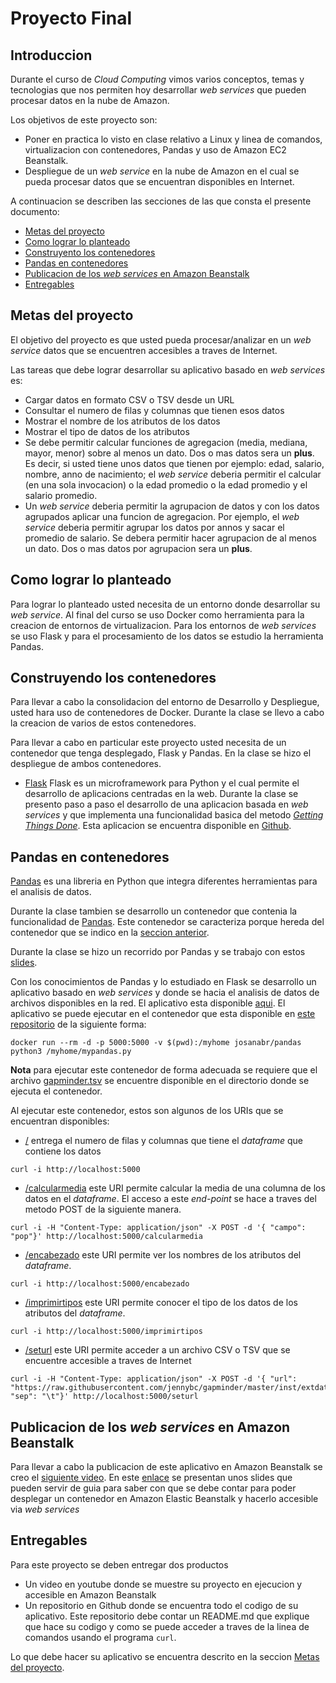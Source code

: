 # Proyecto Final 

## Introduccion

Durante el curso de *Cloud Computing* vimos varios conceptos, temas y tecnologias que nos permiten hoy desarrollar *web services* que pueden procesar datos en la nube de Amazon.

Los objetivos de este proyecto son:

* Poner en practica lo visto en clase relativo a Linux y linea de comandos, virtualizacion con contenedores, Pandas y uso de Amazon EC2 Beanstalk.
* Despliegue de un *web service* en la nube de Amazon en el cual se pueda procesar datos que se encuentran disponibles en Internet.

A continuacion se describen las secciones de las que consta el presente documento:

* [Metas del proyecto](#metas-del-proyecto)
* [Como lograr lo planteado](#como-lograr-lo-planteado)
* [Construyento los contenedores](#construyendo-los-contenedores)
* [Pandas en contenedores](#pandas-en-contenedores)
* [Publicacion de los *web services* en Amazon Beanstalk](#publicacion-de-los-web-services-en-amazon-beanstalk)
* [Entregables](#entregables)



## Metas del proyecto

El objetivo del proyecto es que usted pueda procesar/analizar en un *web service* datos que se encuentren accesibles a traves de Internet.

Las tareas que debe lograr desarrollar su aplicativo basado en *web services* es:

* Cargar datos en formato CSV o TSV desde un URL
* Consultar el numero de filas y columnas que tienen esos datos
* Mostrar el nombre de los atributos de los datos
* Mostrar el tipo de datos de los atributos
* Se debe permitir calcular funciones de agregacion (media, mediana, mayor, menor) sobre al menos un dato. Dos o mas datos sera un **plus**. Es decir, si usted tiene unos datos que tienen por ejemplo: edad, salario, nombre, anno de nacimiento; el *web service* deberia permitir el calcular (en una sola invocacion) o la edad promedio o la edad promedio y el salario promedio.
* Un *web service* deberia permitir la agrupacion de datos y con los datos agrupados aplicar una funcion de agregacion. Por ejemplo, el *web service* deberia permitir agrupar los datos por annos y sacar el promedio de salario. Se debera permitir hacer agrupacion de al menos un dato. Dos o mas datos por agrupacion sera un **plus**.

## Como lograr lo planteado

Para lograr lo planteado usted necesita de un entorno donde desarrollar su *web service*.
Al final del curso se uso Docker como herramienta para la creacion de entornos de virtualizacion. Para los entornos de *web services* se uso Flask y para el procesamiento de los datos se estudio la herramienta Pandas.

## Construyendo los contenedores

Para llevar a cabo la consolidacion del entorno de Desarrollo y Despliegue, usted hara uso de contenedores de Docker. 
Durante la clase se llevo a cabo la creacion de varios de estos contenedores. 

Para llevar a cabo en particular este proyecto usted necesita de un contenedor que tenga desplegado, Flask y Pandas.
En la clase se hizo el despliegue de ambos contenedores.

* [Flask](http://flask.pocoo.org/) Flask es un microframework para Python y el cual permite el desarrollo de aplicacions centradas en la web.
Durante la clase se presento paso a paso el desarrollo de una aplicacion basada en *web services* y que implementa una funcionalidad basica del metodo [*Getting Things Done*](https://en.wikipedia.org/wiki/Getting_Things_Done).
Esta aplicacion se encuentra disponible en [Github](https://github.com/josanabr/dockerflask2018/tree/step6).

## Pandas en contenedores

[Pandas](https://pandas.pydata.org/) es una libreria en Python que integra diferentes herramientas para el analisis de datos. 

Durante la clase tambien se desarrollo un contenedor que contenia la funcionalidad de [Pandas](https://github.com/josanabr/pandas).
Este contenedor se caracteriza porque hereda del contenedor que se indico en la [seccion anterior](#construyendo-los-contenedores).

Durante la clase se hizo un recorrido por Pandas y se trabajo con estos [slides](https://docs.google.com/presentation/d/1pUp34lXHW8vqzV4xkk12ENSX3YpsipdeV7xPwQAgwyI/edit?usp=sharing).

Con los conocimientos de Pandas y lo estudiado en Flask se desarrollo un aplicativo basado en *web services* y donde se hacia el analisis de datos de archivos disponibles en la red.
El aplicativo esta disponible [aqui](mypandas.py).
El aplicativo se puede ejecutar en el contenedor que esta disponible en [este repositorio](https://github.com/josanabr/pandas) de la siguiente forma:

```
docker run --rm -d -p 5000:5000 -v $(pwd):/myhome josanabr/pandas python3 /myhome/mypandas.py
```

**Nota** para ejecutar este contenedor de forma adecuada se requiere que el archivo [gapminder.tsv](gapminder.tsv) se encuentre disponible en el directorio donde se ejecuta el contenedor.

Al ejecutar este contenedor, estos son algunos de los URIs que se encuentran disponibles:

* [/](http://localhost:5000/) entrega el numero de filas y columnas que tiene el *dataframe* que contiene los datos
```
curl -i http://localhost:5000
```
* [/calcularmedia](http://localhost:5000/calcularmedia) este URI permite calcular la media de una columna de los datos en el *dataframe*. 
El acceso a este *end-point* se hace a traves del metodo POST de la siguiente manera.
```
curl -i -H "Content-Type: application/json" -X POST -d '{ "campo": "pop"}' http://localhost:5000/calcularmedia
```
* [/encabezado](http://localhost:5000/encabezado) este URI permite ver los nombres de los atributos del *dataframe*.
```
curl -i http://localhost:5000/encabezado
```
* [/imprimirtipos](http://localhost:5000/imprimirtipos) este URI permite conocer el tipo de los datos de los atributos del *dataframe*.
```
curl -i http://localhost:5000/imprimirtipos
```
* [/seturl](http://localhost:5000/seturl) este URI permite acceder a un archivo CSV o TSV que se encuentre accesible a traves de Internet
```
curl -i -H "Content-Type: application/json" -X POST -d '{ "url": "https://raw.githubusercontent.com/jennybc/gapminder/master/inst/extdata/gapminder.tsv", "sep": "\t"}' http://localhost:5000/seturl
```

## Publicacion de los *web services* en Amazon Beanstalk

Para llevar a cabo la publicacion de este aplicativo en Amazon Beanstalk se creo el [siguiente video](https://www.youtube.com/watch?v=UzrRMandFt0&feature=youtu.be).
En este [enlace](https://docs.google.com/presentation/d/172ayhs3Bfp32ivxpE6PjMCsbTVwQlrvBDcof4iYFWzE/edit?usp=sharing) se presentan unos slides que pueden servir de guia para saber con que se debe contar para poder desplegar un contenedor en Amazon Elastic Beanstalk y hacerlo accesible via *web services*

## Entregables

Para este proyecto se deben entregar dos productos

* Un video en youtube donde se muestre su proyecto en ejecucion y accesible en Amazon Beanstalk
* Un repositorio en Github donde se encuentra todo el codigo de su aplicativo. 
Este repositorio debe contar un README.md que explique que hace su codigo y como se puede acceder a traves de la linea de comandos usando el programa `curl`.

Lo que debe hacer su aplicativo se encuentra descrito en la seccion [Metas del proyecto](#metas-del-proyecto).
